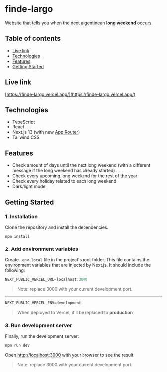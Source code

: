 # finde-largo

Website that tells you when the next argentinean **long weekend** occurs.

## Table of contents
* [Live link](#live-link)
* [Technologies](#technologies)
* [Features](#features)
* [Getting Started](#getting-started)

## Live link
[https://finde-largo.vercel.app/](https://finde-largo.vercel.app/)

## Technologies

- TypeScript
- React
- Next.js 13 (with new [App Router](https://nextjs.org/docs/app))
- Tailwind CSS

## Features
- Check amount of days until the next long weekend (with a different message if the long weekend has already started)
- Check every upcoming long weekend for the rest of the year
- Check every holiday related to each long weekend
- Dark/light mode

## Getting Started

### 1. Installation

Clone the repository and install the dependencies.

```bash
npm install
```

### 2. Add environment variables

Create `.env.local` file in the project's root folder.
This file contains the environment variables that are injected by Next.js.
It should include the following:

```javascript
NEXT_PUBLIC_VERCEL_URL=localhost:3000
```
>Note: replace 3000 with your current development port.
---
```javascript
NEXT_PUBLIC_VERCEL_ENV=development
```
> When deployed to Vercel, it'll be replaced to **production**


### 3. Run development server

Finally, run the development server:

```bash
npm run dev
```

Open [http://localhost:3000](http://localhost:3000) with your browser to see the result.
>Note: replace 3000 with your current development port.